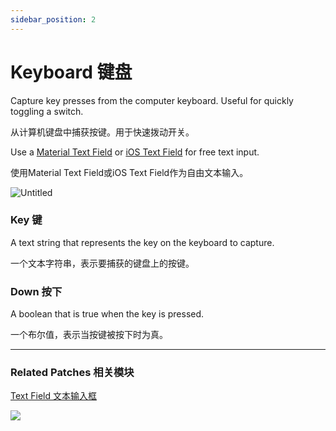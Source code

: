 ```yaml
---
sidebar_position: 2
---
```


# Keyboard 键盘

Capture key presses from the computer keyboard. Useful for quickly toggling a switch.

从计算机键盘中捕获按键。用于快速拨动开关。

Use a [Material Text Field](./../Material/Text%20Field.md) or [iOS Text Field](./../iOS/Text%20Field.md) for free text input.

使用Material Text Field或iOS Text Field作为自由文本输入。

![Untitled](https://s3.us-west-2.amazonaws.com/secure.notion-static.com/5b0be732-9dc3-435c-a1d9-813bf26d504c/Untitled.png?X-Amz-Algorithm=AWS4-HMAC-SHA256&X-Amz-Content-Sha256=UNSIGNED-PAYLOAD&X-Amz-Credential=AKIAT73L2G45EIPT3X45%2F20220602%2Fus-west-2%2Fs3%2Faws4_request&X-Amz-Date=20220602T170917Z&X-Amz-Expires=86400&X-Amz-Signature=5ccf795e731a7c4447261654d2439c12cfaf66e147009c2d9bfaa1c4bb98fac7&X-Amz-SignedHeaders=host&response-content-disposition=filename%20%3D%22Untitled.png%22&x-id=GetObject)

### Key 键

A text string that represents the key on the keyboard to capture.

一个文本字符串，表示要捕获的键盘上的按键。

### Down 按下

A boolean that is true when the key is pressed.

一个布尔值，表示当按键被按下时为真。

------

### Related Patches 相关模块

[Text Field 文本输入框](./../iOS/Text%20Field.md)

![](https://s3.us-west-2.amazonaws.com/secure.notion-static.com/369f2031-e735-4b90-b297-ee795577ebfc/Untitled.png?X-Amz-Algorithm=AWS4-HMAC-SHA256&X-Amz-Content-Sha256=UNSIGNED-PAYLOAD&X-Amz-Credential=AKIAT73L2G45EIPT3X45%2F20220602%2Fus-west-2%2Fs3%2Faws4_request&X-Amz-Date=20220602T170924Z&X-Amz-Expires=86400&X-Amz-Signature=8ee0d591c88b9156704f41569cb1f3dfa63faa389720d5a165fcd527359aa45c&X-Amz-SignedHeaders=host&response-content-disposition=filename%20%3D%22Untitled.png%22&x-id=GetObject)
